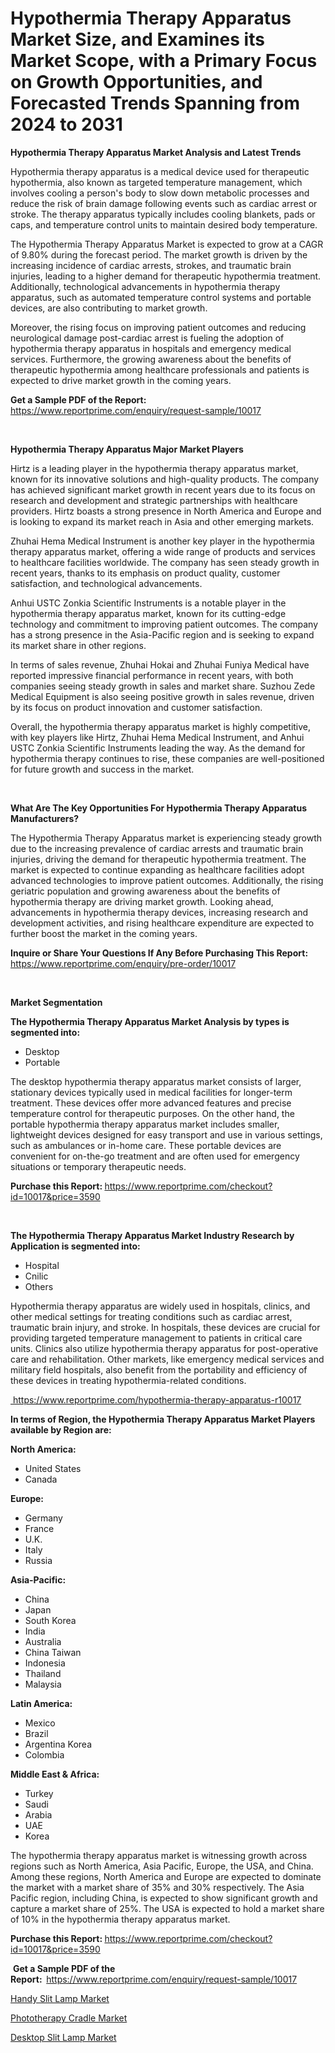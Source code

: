 <p><h1>Hypothermia Therapy Apparatus Market Size, and Examines its Market Scope, with a Primary Focus on Growth Opportunities, and Forecasted Trends Spanning from 2024 to 2031</h1></p><p><strong>Hypothermia Therapy Apparatus Market Analysis and Latest Trends</strong></p>
<p><p>Hypothermia therapy apparatus is a medical device used for therapeutic hypothermia, also known as targeted temperature management, which involves cooling a person's body to slow down metabolic processes and reduce the risk of brain damage following events such as cardiac arrest or stroke. The therapy apparatus typically includes cooling blankets, pads or caps, and temperature control units to maintain desired body temperature.</p><p>The Hypothermia Therapy Apparatus Market is expected to grow at a CAGR of 9.80% during the forecast period. The market growth is driven by the increasing incidence of cardiac arrests, strokes, and traumatic brain injuries, leading to a higher demand for therapeutic hypothermia treatment. Additionally, technological advancements in hypothermia therapy apparatus, such as automated temperature control systems and portable devices, are also contributing to market growth.</p><p>Moreover, the rising focus on improving patient outcomes and reducing neurological damage post-cardiac arrest is fueling the adoption of hypothermia therapy apparatus in hospitals and emergency medical services. Furthermore, the growing awareness about the benefits of therapeutic hypothermia among healthcare professionals and patients is expected to drive market growth in the coming years.</p></p>
<p><strong>Get a Sample PDF of the Report:&nbsp;</strong> <a href="https://www.reportprime.com/enquiry/request-sample/10017">https://www.reportprime.com/enquiry/request-sample/10017</a></p>
<p>&nbsp;</p>
<p><strong>Hypothermia Therapy Apparatus Major Market Players</strong></p>
<p><p>Hirtz is a leading player in the hypothermia therapy apparatus market, known for its innovative solutions and high-quality products. The company has achieved significant market growth in recent years due to its focus on research and development and strategic partnerships with healthcare providers. Hirtz boasts a strong presence in North America and Europe and is looking to expand its market reach in Asia and other emerging markets.</p><p>Zhuhai Hema Medical Instrument is another key player in the hypothermia therapy apparatus market, offering a wide range of products and services to healthcare facilities worldwide. The company has seen steady growth in recent years, thanks to its emphasis on product quality, customer satisfaction, and technological advancements.</p><p>Anhui USTC Zonkia Scientific Instruments is a notable player in the hypothermia therapy apparatus market, known for its cutting-edge technology and commitment to improving patient outcomes. The company has a strong presence in the Asia-Pacific region and is seeking to expand its market share in other regions.</p><p>In terms of sales revenue, Zhuhai Hokai and Zhuhai Funiya Medical have reported impressive financial performance in recent years, with both companies seeing steady growth in sales and market share. Suzhou Zede Medical Equipment is also seeing positive growth in sales revenue, driven by its focus on product innovation and customer satisfaction.</p><p>Overall, the hypothermia therapy apparatus market is highly competitive, with key players like Hirtz, Zhuhai Hema Medical Instrument, and Anhui USTC Zonkia Scientific Instruments leading the way. As the demand for hypothermia therapy continues to rise, these companies are well-positioned for future growth and success in the market.</p></p>
<p>&nbsp;</p>
<p><strong>What Are The Key Opportunities For Hypothermia Therapy Apparatus Manufacturers?</strong></p>
<p><p>The Hypothermia Therapy Apparatus market is experiencing steady growth due to the increasing prevalence of cardiac arrests and traumatic brain injuries, driving the demand for therapeutic hypothermia treatment. The market is expected to continue expanding as healthcare facilities adopt advanced technologies to improve patient outcomes. Additionally, the rising geriatric population and growing awareness about the benefits of hypothermia therapy are driving market growth. Looking ahead, advancements in hypothermia therapy devices, increasing research and development activities, and rising healthcare expenditure are expected to further boost the market in the coming years.</p></p>
<p><strong>Inquire or Share Your Questions If Any Before Purchasing This Report:</strong> <a href="https://www.reportprime.com/enquiry/pre-order/10017">https://www.reportprime.com/enquiry/pre-order/10017</a></p>
<p>&nbsp;</p>
<p><strong>Market Segmentation</strong></p>
<p><strong>The Hypothermia Therapy Apparatus Market Analysis by types is segmented into:</strong></p>
<p><ul><li>Desktop</li><li>Portable</li></ul></p>
<p><p>The desktop hypothermia therapy apparatus market consists of larger, stationary devices typically used in medical facilities for longer-term treatment. These devices offer more advanced features and precise temperature control for therapeutic purposes. On the other hand, the portable hypothermia therapy apparatus market includes smaller, lightweight devices designed for easy transport and use in various settings, such as ambulances or in-home care. These portable devices are convenient for on-the-go treatment and are often used for emergency situations or temporary therapeutic needs.</p></p>
<p><strong>Purchase this Report:&nbsp;</strong><a href="https://www.reportprime.com/checkout?id=10017&price=3590">https://www.reportprime.com/checkout?id=10017&price=3590</a></p>
<p>&nbsp;</p>
<p><strong>The Hypothermia Therapy Apparatus Market Industry Research by Application is segmented into:</strong></p>
<p><ul><li>Hospital</li><li>Cnilic</li><li>Others</li></ul></p>
<p><p>Hypothermia therapy apparatus are widely used in hospitals, clinics, and other medical settings for treating conditions such as cardiac arrest, traumatic brain injury, and stroke. In hospitals, these devices are crucial for providing targeted temperature management to patients in critical care units. Clinics also utilize hypothermia therapy apparatus for post-operative care and rehabilitation. Other markets, like emergency medical services and military field hospitals, also benefit from the portability and efficiency of these devices in treating hypothermia-related conditions.</p></p>
<p><a href="https://www.reportprime.com/hypothermia-therapy-apparatus-r10017">&nbsp;https://www.reportprime.com/hypothermia-therapy-apparatus-r10017</a></p>
<p><strong>In terms of Region, the Hypothermia Therapy Apparatus Market Players available by Region are:</strong></p>
<p>
    <p> <strong> North America: </strong>
        <ul>
            <li>United States</li>
            <li>Canada</li>
        </ul>
        </p> 
    <p> <strong> Europe: </strong>
        <ul>
            <li>Germany</li>
            <li>France</li>
            <li>U.K.</li>
            <li>Italy</li>
            <li>Russia</li>
        </ul>
        </p> 
    <p> <strong> Asia-Pacific: </strong>
        <ul>
            <li>China</li>
            <li>Japan</li>
            <li>South Korea</li>
            <li>India</li>
            <li>Australia</li>
            <li>China Taiwan</li>
            <li>Indonesia</li>
            <li>Thailand</li>
            <li>Malaysia</li>
        </ul>
        </p> 
    <p> <strong> Latin America: </strong>
        <ul>
            <li>Mexico</li>
            <li>Brazil</li>
            <li>Argentina Korea</li>
            <li>Colombia</li>
        </ul>
        </p> 
    <p> <strong> Middle East & Africa: </strong>
        <ul>
            <li>Turkey</li>
            <li>Saudi</li>
            <li>Arabia</li>
            <li>UAE</li>
            <li>Korea</li>
        </ul>
    </p>
    </p>
<p><p>The hypothermia therapy apparatus market is witnessing growth across regions such as North America, Asia Pacific, Europe, the USA, and China. Among these regions, North America and Europe are expected to dominate the market with a market share of 35% and 30% respectively. The Asia Pacific region, including China, is expected to show significant growth and capture a market share of 25%. The USA is expected to hold a market share of 10% in the hypothermia therapy apparatus market.</p></p>
<p><strong>Purchase this Report: </strong><a href="https://www.reportprime.com/checkout?id=10017&price=3590">https://www.reportprime.com/checkout?id=10017&price=3590</a></p>
<p>&nbsp;<strong>Get a Sample PDF of the Report:&nbsp;&nbsp;</strong><a href="https://www.reportprime.com/enquiry/request-sample/10017">https://www.reportprime.com/enquiry/request-sample/10017</a></p>
<p><strong></strong></p>
<p><p><a href="https://github.com/jnzzvtbl92/Market-Research-Report-List-1/blob/main/handy-slit-lamp-market.md">Handy Slit Lamp Market</a></p><p><a href="https://github.com/Seman3302/Market-Research-Report-List-1/blob/main/phototherapy-cradle-market.md">Phototherapy Cradle Market</a></p><p><a href="https://github.com/jhonangga41/Market-Research-Report-List-1/blob/main/desktop-slit-lamp-market.md">Desktop Slit Lamp Market</a></p></p>